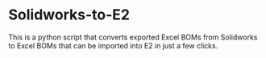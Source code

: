# Solidworks-to-E2
This is a python script that converts exported Excel BOMs from Solidworks to Excel BOMs that can be imported into E2 in just a few clicks.
